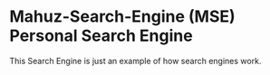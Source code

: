 # Mahuz-Search-Engine (MSE) Personal Search Engine
This Search Engine is just an example of how search engines work.

